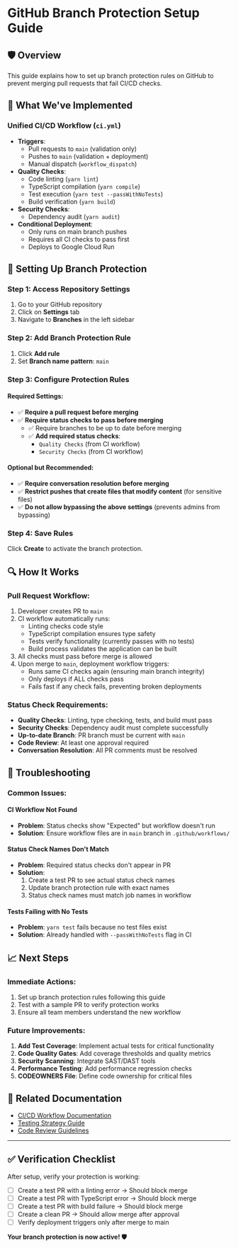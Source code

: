 # GitHub Branch Protection Setup Guide

## 🛡️ Overview

This guide explains how to set up branch protection rules on GitHub to prevent merging pull requests that fail CI/CD checks.

## 🎯 What We've Implemented

### Unified CI/CD Workflow (`ci.yml`)

- **Triggers**:
  - Pull requests to `main` (validation only)
  - Pushes to `main` (validation + deployment)
  - Manual dispatch (`workflow_dispatch`)
- **Quality Checks**:
  - Code linting (`yarn lint`)
  - TypeScript compilation (`yarn compile`)
  - Test execution (`yarn test --passWithNoTests`)
  - Build verification (`yarn build`)
- **Security Checks**:
  - Dependency audit (`yarn audit`)
- **Conditional Deployment**:
  - Only runs on main branch pushes
  - Requires all CI checks to pass first
  - Deploys to Google Cloud Run

## 🔧 Setting Up Branch Protection

### Step 1: Access Repository Settings

1. Go to your GitHub repository
2. Click on **Settings** tab
3. Navigate to **Branches** in the left sidebar

### Step 2: Add Branch Protection Rule

1. Click **Add rule**
2. Set **Branch name pattern**: `main`

### Step 3: Configure Protection Rules

#### Required Settings:

- ✅ **Require a pull request before merging**
- ✅ **Require status checks to pass before merging**
  - ✅ Require branches to be up to date before merging
  - ✅ **Add required status checks**:
    - `Quality Checks` (from CI workflow)
    - `Security Checks` (from CI workflow)

#### Optional but Recommended:

- ✅ **Require conversation resolution before merging**
- ✅ **Restrict pushes that create files that modify content** (for sensitive files)
- ✅ **Do not allow bypassing the above settings** (prevents admins from bypassing)

### Step 4: Save Rules

Click **Create** to activate the branch protection.

## 🔍 How It Works

### Pull Request Workflow:

1. Developer creates PR to `main`
2. CI workflow automatically runs:
   - Linting checks code style
   - TypeScript compilation ensures type safety
   - Tests verify functionality (currently passes with no tests)
   - Build process validates the application can be built
3. All checks must pass before merge is allowed
4. Upon merge to `main`, deployment workflow triggers:
   - Runs same CI checks again (ensuring main branch integrity)
   - Only deploys if ALL checks pass
   - Fails fast if any check fails, preventing broken deployments

### Status Check Requirements:

- **Quality Checks**: Linting, type checking, tests, and build must pass
- **Security Checks**: Dependency audit must complete successfully
- **Up-to-date Branch**: PR branch must be current with `main`
- **Code Review**: At least one approval required
- **Conversation Resolution**: All PR comments must be resolved

## 🚨 Troubleshooting

### Common Issues:

#### CI Workflow Not Found

- **Problem**: Status checks show "Expected" but workflow doesn't run
- **Solution**: Ensure workflow files are in `main` branch in `.github/workflows/`

#### Status Check Names Don't Match

- **Problem**: Required status checks don't appear in PR
- **Solution**:
  1. Create a test PR to see actual status check names
  2. Update branch protection rule with exact names
  3. Status check names must match job names in workflow

#### Tests Failing with No Tests

- **Problem**: `yarn test` fails because no test files exist
- **Solution**: Already handled with `--passWithNoTests` flag in CI

## 📈 Next Steps

### Immediate Actions:

1. Set up branch protection rules following this guide
2. Test with a sample PR to verify protection works
3. Ensure all team members understand the new workflow

### Future Improvements:

1. **Add Test Coverage**: Implement actual tests for critical functionality
2. **Code Quality Gates**: Add coverage thresholds and quality metrics
3. **Security Scanning**: Integrate SAST/DAST tools
4. **Performance Testing**: Add performance regression checks
5. **CODEOWNERS File**: Define code ownership for critical files

## 🔗 Related Documentation

- [CI/CD Workflow Documentation](./ci-cd-workflows.md)
- [Testing Strategy Guide](./testing-strategy.md)
- [Code Review Guidelines](./code-review-guidelines.md)

---

## ✅ Verification Checklist

After setup, verify your protection is working:

- [ ] Create a test PR with a linting error → Should block merge
- [ ] Create a test PR with TypeScript error → Should block merge
- [ ] Create a test PR with build failure → Should block merge
- [ ] Create a clean PR → Should allow merge after approval
- [ ] Verify deployment triggers only after merge to main

**Your branch protection is now active! 🛡️**
